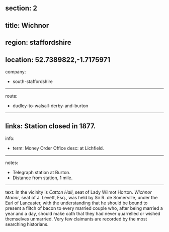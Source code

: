section: 2
----
title: Wichnor
----
region: staffordshire
----
location: 52.7389822,-1.7175971
----
company:
- south-staffordshire
----
route:
- dudley-to-walsall-derby-and-burton
----
links:
Station closed in 1877.
----
info:
- term: Money Order Office
  desc: at Lichfield.
----
notes:
- Telegraph station at Burton.
- Distance from station, 1 mile.
----
text: In the vicinity is *Catton Hall*, seat of Lady Wilmot Horton. *Wichnor Manor*, seat of J. Levett, Esq., was held by Sir R. de Somerville, under the Earl of Lancaster, with the understanding that he should be bound to present a flitch of bacon to every married couple who, after being married a year and a day, should make oath that they had never quarrelled or wished themselves unmarried. Very few claimants are recorded by the most searching historians.
